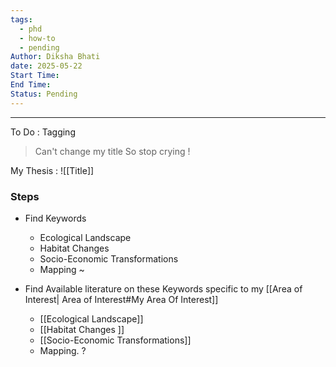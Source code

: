 ```yaml
---
tags:
  - phd
  - how-to
  - pending
Author: Diksha Bhati
date: 2025-05-22
Start Time: 
End Time: 
Status: Pending
---
```


---
To Do : Tagging 

> Can't change my title So stop crying !





My Thesis : ![[Title]]

### Steps 
- Find Keywords 
	- Ecological Landscape
	- Habitat Changes 
	- Socio-Economic Transformations 
	- Mapping ~ 


- Find Available literature on these Keywords specific to my [[Area of Interest| Area of Interest#My Area Of Interest]] 
	- [[Ecological Landscape]]
	- [[Habitat Changes ]]
	- [[Socio-Economic Transformations]]
	- Mapping. ?